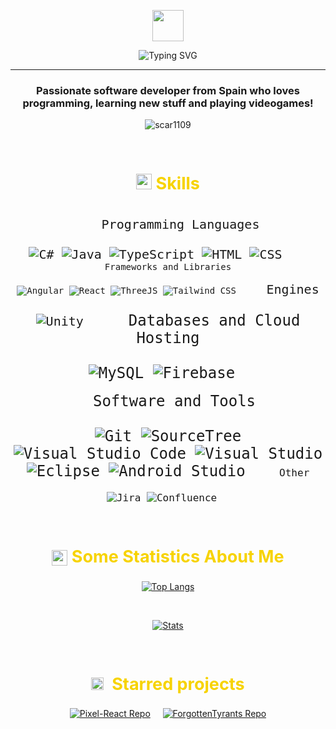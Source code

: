 <p align="center"><picture align="center"><img align="center" src = "https://github.com/7oSkaaa/7oSkaaa/blob/main/Images/about_me.gif?raw=true" width = 50px></picture></p>
<p align="center"><img  src="https://readme-typing-svg.demolab.com?font=Fira+Code&weight=900&size=30&pause=1000&color=F7D300&center=true&width=435&lines=Hi!%F0%9F%91%8B+I'm+Diego" alt="Typing SVG" /></p>
<hr>
<h3 align="center">Passionate software developer from Spain who loves programming, learning new stuff and playing videogames!</h3>
<p align="center"> <img src="https://komarev.com/ghpvc/?username=diegogb1999&label=Profile%20views&color=blueviolet&style=flat" alt="scar1109" /></p>

<br>
<h2 align = "center" style="color:#F7D300FF;font-size: 27px;"><img src="https://media2.giphy.com/media/QssGEmpkyEOhBCb7e1/giphy.gif?cid=ecf05e47a0n3gi1bfqntqmob8g9aid1oyj2wr3ds3mg700bl&amp;rid=giphy.gif" width="25"><b> Skills</b></h2>


<div>
  <p style="display: inline-block;" align="center">
    <kbd style="padding: 40px; font-size: 20px;">
      <kbd>Programming Languages</kbd>
      <br>
      <br>
      <img src="https://custom-icon-badges.demolab.com/badge/C%23-%23239120.svg?logo=cshrp&logoColor=white" alt="C#">
      <img src="https://img.shields.io/badge/Java-%23ED8B00.svg?logo=openjdk&logoColor=white" alt="Java">
      <img src="https://img.shields.io/badge/TypeScript-3178C6?logo=typescript&logoColor=white" alt="TypeScript">
      <img src="https://img.shields.io/badge/HTML-%23E34F26.svg?logo=html5&logoColor=white" alt="HTML">
      <img src="https://img.shields.io/badge/CSS-1572B6?logo=css3&logoColor=white" alt="CSS">
    </kbd>
    <kbd>
      <kbd>Frameworks and Libraries</kbd>
      <br>
      <br>
      <img src="https://img.shields.io/badge/Angular-%23DD0031.svg?logo=angular&logoColor=white" alt="Angular">
      <img src="https://img.shields.io/badge/React-%2320232a.svg?logo=react&logoColor=%2361DAFB" alt="React">
      <img src="https://img.shields.io/badge/Three.js-000?logo=threedotjs&logoColor=fff" alt="ThreeJS">
      <img src="https://img.shields.io/badge/Tailwind%20CSS-%2338B2AC.svg?logo=tailwind-css&logoColor=white" alt="Tailwind CSS">
    </kbd>
    <kbd style="padding: 40px; font-size: 20px;">
      <kbd>Engines</kbd>
      <br>
      <br>
      <img src="https://img.shields.io/badge/Unity-%23000000.svg?logo=unity&logoColor=white" alt="Unity">
    </kbd>
    <kbd style="padding: 20px; font-size: 24px;">
      <kbd>Databases and Cloud Hosting</kbd>
      <br>
      <br>
      <img src="https://img.shields.io/badge/MySQL-4479A1?logo=mysql&logoColor=white" alt="MySQL">
      <img src="https://img.shields.io/badge/Firebase-039BE5?logo=Firebase&logoColor=white" alt="Firebase">
    </kbd>
    <br>
      <br>
    <kbd style="padding: 20px; font-size: 24px;">
      <kbd>Software and Tools</kbd>
      <br>
      <br>
      <img src="https://img.shields.io/badge/Git-F05032?logo=git&logoColor=white" alt="Git">
      <img src="https://img.shields.io/badge/Sourcetree-0052CC?logo=sourcetree&logoColor=white" alt="SourceTree">
      <img src="https://custom-icon-badges.demolab.com/badge/Visual%20Studio%20Code-0078d7.svg?logo=vsc&logoColor=white" alt="Visual Studio Code">
      <img src="https://custom-icon-badges.demolab.com/badge/Visual%20Studio-5C2D91.svg?&logo=visual-studio&logoColor=white" alt="Visual Studio">
      <img src="https://img.shields.io/badge/Eclipse-FE7A16.svg?logo=Eclipse&logoColor=white" alt="Eclipse">
      <img src="https://img.shields.io/badge/Android%20Studio-3DDC84?logo=android&logoColor=white" alt="Android Studio">
    </kbd>
    <kbd style="padding: 20px; font-size: 16px;">
      <kbd>Other</kbd>
      <br>
      <br>
      <img src="https://img.shields.io/badge/Jira-0052CC?logo=jira&logoColor=white" alt="Jira">
      <img src="https://img.shields.io/badge/Confluence-172B4D?logo=confluence&logoColor=fff" alt="Confluence">
    </kbd>
  </p>
</div>




<br>
<h2 align="center" style="color:#F7D300FF;font-size: 27px;"><img src="https://discords.com/_next/image?url=https%3A%2F%2Fcdn.discordapp.com%2Femojis%2F669588149042937907.gif%3Fv%3D1&w=64&q=75" width="25" style="vertical-align: middle;">&nbsp;<b>Some Statistics About Me</b></h2>

<div align="center">

[![Top Langs](https://github-readme-stats.vercel.app/api/top-langs/?username=diegogb1999&theme=radical)](https://github.com/diegogb1999)

<br>

[![Stats](https://github-readme-stats.vercel.app/api?username=diegogb1999&theme=radical)](https://github.com/diegogb1999)

</div>

<br>
<h2 align="center" style="color:#F7D300FF;font-size: 27px;"><img src="https://discords.com/_next/image?url=https%3A%2F%2Fcdn.discordapp.com%2Femojis%2F1001411643143639152.gif%3Fv%3D1&w=64&q=75" width="20">&nbsp;
<b>Starred projects</b></h2>

<div align="center">

[![Pixel-React Repo](https://github-readme-stats.vercel.app/api/pin/?username=diegogb1999&repo=Pixel-React&theme=radical)](https://github.com/diegogb1999/Pixel-React.git)
&nbsp;&nbsp;&nbsp;
[![ForgottenTyrants Repo](https://github-readme-stats.vercel.app/api/pin/?username=Abyss-Forge&repo=ForgottenTyrants&theme=radical)](https://github.com/Abyss-Forge/ForgottenTyrants.git)

</div>

